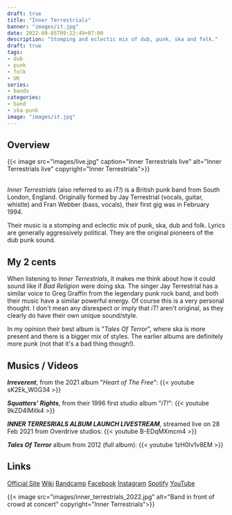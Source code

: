 ```yaml
---
draft: true
title: "Inner Terrestrials"
banner: "images/it.jpg"
date: 2022-09-05T09:22:49+07:00
description: "Stomping and eclectic mix of dub, punk, ska and folk."
draft: true
tags:
- dub
- punk
- folk
- UK
series:
- bands
categories:
- band
- ska-punk
image: "images/it.jpg"
---
```


## Overview

{{< image src="images/live.jpg" caption="Inner Terrestrials live" alt="Inner Terrestrials live" copyright="Inner Terrestrials">}}

<br>
<i>Inner Terrestrials</i> (also referred to as <i>iT!</i>) is a British punk band from South London, England.
Originally formed by Jay Terrestrial (vocals, guitar, whistle) and Fran Webber (bass, vocals), their first gig was in February 1994.

Their music is a stomping and eclectic mix of punk, ska, dub and folk. Lyrics are generally aggressively political.
They are the original pioneers of the dub punk sound.


## My 2 cents

When listening to <i>Inner Terrestrials</i>, it makes me think about how it could sound like if <i>Bad Religion</i> were doing ska.
The singer Jay Terrestrial has a similar voice to Greg Graffin from the legendary punk rock band, and both their music have a similar powerful energy.
Of course this is a very personal thought. I don't mean any disrespect or imply that <i>iT!</i> aren't original, as they clearly do have their own unique sound/style.

In my opinion their best album is "<i>Tales Of Terror</i>", where ska is more present and there is a bigger mix of styles.
The earlier albums are definitely more punk (not that it's a bad thing though!).


## Musics / Videos

<b><i>Irreverent</i></b>, from the 2021 album "<i>Heart of The Free</i>":
{{< youtube sK2Ek_W0G34 >}}

<b><i>Squatters' Rights</i></b>, from their 1996 first studio album "<i>iT!</i>":
{{< youtube 9kZD4IMitk4 >}}

<b><i>INNER TERRESRIALS ALBUM LAUNCH LIVESTREAM</i></b>, streamed live on 28 Feb 2021 from Overdrive studios:
{{< youtube B-EDqMXmcm4 >}}

<b><i>Tales Of Terror</i></b> album from 2012 (full album):
{{< youtube 1zH0Iv1v8EM >}}


## Links

[Official Site](https://innerterrestrials.co.uk)
[Wiki](https://en.wikipedia.org/wiki/Inner_Terrestrials)
[Bandcamp](https://innerterrestrials.bandcamp.com)
[Facebook](https://www.facebook.com/innerterrestrials)
[Instagram](https://www.instagram.com/innerterrestrials)
[Spotify](https://open.spotify.com/artist/6iRHESaqn2c3scEOmuDxys)
[YouTube](https://www.youtube.com/@terrestrials/videos)

{{< image src="images/inner_terrestrials_2022.jpg" alt="Band in front of crowd at concert" copyright="Inner Terrestrials">}}
